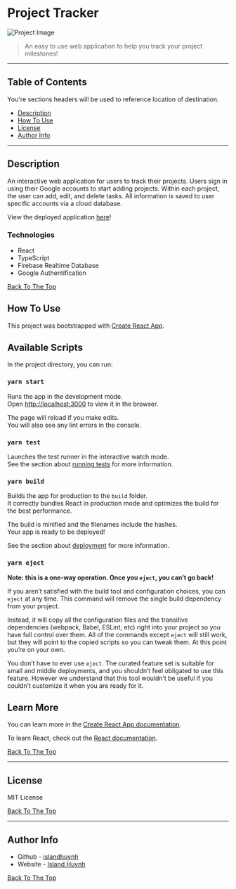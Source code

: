 # Project Tracker

![Project Image](https://user-images.githubusercontent.com/74833309/119282148-85782000-bc06-11eb-8dc7-d5243fb889ff.PNG)

> An easy to use web application to help you track your project milestones!

---

## Table of Contents
You're sections headers will be used to reference location of destination.

- [Description](#description)
- [How To Use](#how-to-use)
- [License](#license)
- [Author Info](#author-info)

---

## Description

An interactive web application for users to track their projects. Users sign in using their Google accounts to start adding projects. Within each project, the user can add, edit, and delete tasks. All information is saved to user specific accounts via a cloud database.

View the deployed application [here](https://project-tracker-4bb40.web.app/)!

### Technologies

- React
- TypeScript
- Firebase Realtime Database
- Google Authentification

[Back To The Top](#read-me-template)

## How To Use

This project was bootstrapped with [Create React App](https://github.com/facebook/create-react-app).

## Available Scripts

In the project directory, you can run:

### `yarn start`

Runs the app in the development mode.\
Open [http://localhost:3000](http://localhost:3000) to view it in the browser.

The page will reload if you make edits.\
You will also see any lint errors in the console.

### `yarn test`

Launches the test runner in the interactive watch mode.\
See the section about [running tests](https://facebook.github.io/create-react-app/docs/running-tests) for more information.

### `yarn build`

Builds the app for production to the `build` folder.\
It correctly bundles React in production mode and optimizes the build for the best performance.

The build is minified and the filenames include the hashes.\
Your app is ready to be deployed!

See the section about [deployment](https://facebook.github.io/create-react-app/docs/deployment) for more information.

### `yarn eject`

**Note: this is a one-way operation. Once you `eject`, you can’t go back!**

If you aren’t satisfied with the build tool and configuration choices, you can `eject` at any time. This command will remove the single build dependency from your project.

Instead, it will copy all the configuration files and the transitive dependencies (webpack, Babel, ESLint, etc) right into your project so you have full control over them. All of the commands except `eject` will still work, but they will point to the copied scripts so you can tweak them. At this point you’re on your own.

You don’t have to ever use `eject`. The curated feature set is suitable for small and middle deployments, and you shouldn’t feel obligated to use this feature. However we understand that this tool wouldn’t be useful if you couldn’t customize it when you are ready for it.


## Learn More

You can learn more in the [Create React App documentation](https://facebook.github.io/create-react-app/docs/getting-started).

To learn React, check out the [React documentation](https://reactjs.org/).


[Back To The Top](#read-me-template)

---

## License

MIT License

[Back To The Top](#read-me-template)

---

## Author Info

- Github - [islandhuynh](https://github.com/islandhuynh)
- Website - [Island Huynh](https://island-huynh.netlify.app/)

[Back To The Top](#read-me-template)
